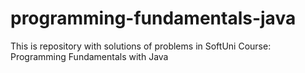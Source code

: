 # programming-fundamentals-java
This is repository with solutions of problems in SoftUni Course: Programming Fundamentals with Java
